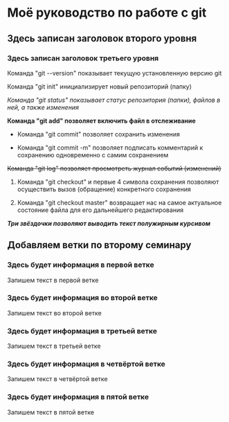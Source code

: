 # Моё руководство по работе с git

## Здесь записан заголовок второго уровня

### Здесь записан заголовок третьего уровня

Команда "git --version" показывает текущую установленную версию git

Команда "git init" инициализирует новый репозиторий (папку)

*Команда "git status" показывает статус репозитория (папки), файлов в ней, а также изменения*

**Команда "git add" позволяет включить файл в отслеживание**

* Команда "git commit" позволяет сохранить изменения

* Команда "git commit -m" позволяет подписать комментарий к сохранению одновременно с самим сохранением

~~Команда "git log" позволяет просмотреть журнал событий (изменений)~~

1. Команда "git checkout" и первые 4 символа сохранения позволяют осуществить вызов (обращение) конкретного сохранения

2. Команда "git checkout master" возвращает нас на самое актуальное состояние файла для его дальнейшего редактирования

***Три звёздочки позволяют выводить текст полужирным курсивом***

## Добавляем ветки по второму семинару

### Здесь будет информация в первой ветке
Запишем текст в первой ветке

### Здесь будет информация во второй ветке
Запишем текст во второй ветке

### Здесь будет информация в третьей ветке
Запишем текст в третьей ветке

### Здесь будет информация в четвёртой ветке
Запишем текст в четвёртой ветке

### Здесь будет информация в пятой ветке
Запишем текст в пятой ветке